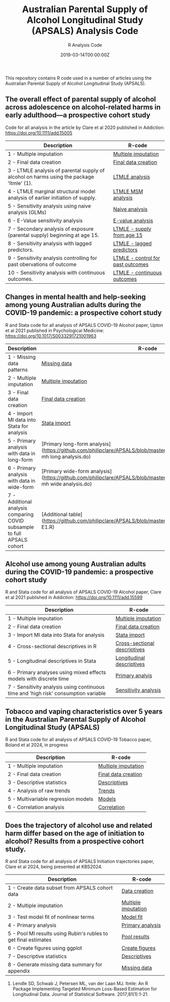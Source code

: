 ﻿---
title: 'Australian Parental Supply of Alcohol Longitudinal Study (APSALS) Analysis Code'
subtitle: 'R Analysis Code'
summary: R Analysis Code
authors:
- admin
tags:
- Alcohol
- Adolescence
- Longitudinal cohort study
- Causal inference
categories: []
date: "2019-03-14T00:00:00Z"
lastmod: "2019-06-22T00:00:00Z"
featured: false
draft: false
image:
  placement: 2
  caption: ""
  focal_point: ""
  preview_only: false
projects:
- APSALS
- causal-inference
---

This repository contains R code used in a number of articles using the Australian Parental Supply of Alcohol Longitudinal Study (APSALS).

## The overall effect of parental supply of alcohol across adolescence on alcohol-related harms in early adulthood—a prospective cohort study
Code for all analysis in the article by Clare et al 2020 published in Addiction: https://doi.org/10.1111/add.15005

| Description | R-code |
| --- | --- |
| 1 - Multiple imputation | [Multiple imputation](https://github.com/philipclare/APSALS/blob/master/Code/2020a/A1_multiple_imputation.R) |
| 2 - Final data creation | [Final data creation](https://github.com/philipclare/APSALS/blob/master/Code/2020a/A2_final_data_creation.R) |
| 3 - LTMLE analysis of parental supply of alcohol on harms using the package 'ltmle' (1). | [LTMLE analysis](https://github.com/philipclare/APSALS/blob/master/Code/2020a/A3_ltmle_analysis.R) |
| 4 - LTMLE marginal structural model analysis of earlier initiation of supply. | [LTMLE MSM analysis](https://github.com/philipclare/APSALS/blob/master/Code/2020a/A4_ltmle_msm_analysis.R) |
| 5 - Sensitivity analysis using naive analysis (GLMs) | [Naive analysis](https://github.com/philipclare/APSALS/blob/master/Code/2020a/A5_naive_analysis.R) |
| 6 - E-Value sensitivity analysis | [E-value analysis](https://github.com/philipclare/APSALS/blob/master/Code/2020a/A6_evalue_analysis.R) |
| 7 - Secondary analysis of exposure (parental supply) beginning at age 15. | [LTMLE - supply from age 15](https://github.com/philipclare/APSALS/blob/master/Code/2020a/A7_secondary_supply_at_age_15.R) |
| 8 - Sensitivity analysis with lagged predictors. | [LTMLE - lagged predictors](https://github.com/philipclare/APSALS/blob/master/Code/2020a/A8_sensitivity_lagged_predictors.R) |
| 9 - Sensitivity analysis controlling for past obervations of outcome | [LTMLE - control for past outcomes](https://github.com/philipclare/APSALS/blob/master/Code/2020a/A9_sensitivity_control_for_past_outcomes.R) |
| 10 - Sensitivity analysis with continuous outcomes. | [LTMLE - continuous outcomes](https://github.com/philipclare/APSALS/blob/master/Code/2020a/A10_sensitivity_continuous_outcomes.R) |

## Changes in mental health and help-seeking among young Australian adults during the COVID-19 pandemic: a prospective cohort study
R and Stata code for all analysis of APSALS COVID-19 Alcohol paper, Upton et al 2021 published in Psychological Medicine: https://doi.org/10.1017/S0033291721001963

| Description | R-code |
| --- | --- |
| 1 - Missing data patterns | [Missing data](https://github.com/philipclare/APSALS/blob/master/Code/2021a/S1_Covid_MH_Missing_data_patterns.do) |
| 2 - Multiple imputation | [Multiple imputation](https://github.com/philipclare/APSALS/blob/master/Code/2021a/S2_Covid_MH_Imputation.R) |
| 3 - Final data creation | [Final data creation](https://github.com/philipclare/APSALS/blob/master/Code/2021a/S3_Covid_MH_Data_finalise_after_imputation.R) |
| 4 - Import MI data into Stata for analysis | [Stata import](https://github.com/philipclare/APSALS/blob/master/Code/2021a/S4_Covid_MH_Import_mh_data_into_Stata.do) |
| 5 - Primary analysis with data in long-form | [Primary long-form analysis](https://github.com/philipclare/APSALS/blob/master/Code/2021a/S5_Covid_MH_Primary mh long analysis.do) |
| 6 - Primary analysis with data in wide-form | [Primary wide-form analysis](https://github.com/philipclare/APSALS/blob/master/Code/2021a/S6_Covid_MH_Primary mh wide analysis.do) |
| 7 - Additional analysis comparing COVID subsample to full APSALS cohort | [Additional table](https://github.com/philipclare/APSALS/blob/master/Code/2021a/S7_Covid_MH_Table E1.R) |

## Alcohol use among young Australian adults during the COVID-19 pandemic: a prospective cohort study 
R and Stata code for all analysis of APSALS COVID-19 Alcohol paper, Clare et al 2021 published in Addiction: https://doi.org/10.1111/add.15599

| Description | R-code |
| --- | --- |
| 1 - Multiple imputation | [Multiple imputation](https://github.com/philipclare/APSALS/blob/master/Code/2021b/S1_multiple_imputation.R) |
| 2 - Final data creation | [Final data creation](https://github.com/philipclare/APSALS/blob/master/Code/2021b/S2_data_finalise_after_imputation.R) |
| 3 - Import MI data into Stata for analysis | [Stata import](https://github.com/philipclare/APSALS/blob/master/Code/2021b/S3_import_data_into_stata.do) |
| 4 - Cross-sectional descriptives in R | [Cross-sectional descriptives](https://github.com/philipclare/APSALS/blob/master/Code/2021b/S3_import_data_into_stata.do) |
| 5 - Longitudinal descriptives in Stata | [Longitudinal descriptives](https://github.com/philipclare/APSALS/blob/master/Code/2021b/S5_longitudinal_descriptives.do) |
| 6 - Primary analyses using mixed effects models with discrete time | [Primary analyis](https://github.com/philipclare/APSALS/blob/master/Code/2021b/S6_primary_analysis.do) |
| 7 - Sensitivity analysis using continuous time and 'high risk' consumption variable | [Sensitivity analysis](https://github.com/philipclare/APSALS/blob/master/Code/2021b/S7_sensitivity_analysis.do) |

## Tobacco and vaping characteristics over 5 years in the Australian Parental Supply of Alcohol Longitudinal Study (APSALS) 
R and Stata code for all analysis of APSALS COVID-19 Tobacco paper, Boland et al 2024, in progress

| Description | R-code |
| --- | --- |
| 1 - Multiple imputation | [Multiple imputation](https://github.com/philipclare/APSALS/blob/master/Code/2024a/S1_imputation.R) |
| 2 - Final data creation | [Final data creation](https://github.com/philipclare/APSALS/blob/master/Code/2024a/S2_data_finalise.do) |
| 3 - Descriptive statistics | [Descriptives](https://github.com/philipclare/APSALS/blob/master/Code/2024a/S3_descriptives.do) |
| 4 - Analysis of raw trends | [Trends](https://github.com/philipclare/APSALS/blob/master/Code/2024a/S4_trends.do) |
| 5 - Multivariable regression models | [Models](https://github.com/philipclare/APSALS/blob/master/Code/2024a/S5_models.do) |
| 6 - Correlation analysis | [Correlation](https://github.com/philipclare/APSALS/blob/master/Code/2024a/S6_correlation.do) |.

## Does the trajectory of alcohol use and related harm differ based on the age of initiation to alcohol? Results from a prospective cohort study.
R and Stata code for all analysis of APSALS Initiation trajectories paper, Clare et al 2024, being presented at KBS2024.

| Description | R-code |
| --- | --- |
| 1 - Create data subset from APSALS cohort data | [Data creation](https://github.com/philipclare/APSALS/blob/master/Code/2024b/R1_data_creation.do) |
| 2 - Multiple imputation | [Multiple imputation](https://github.com/philipclare/APSALS/blob/master/Code/2024b/R2_multiple_imputation.R) |
| 3 - Test model fit of nonlinear terms | [Model fit](https://github.com/philipclare/APSALS/blob/master/Code/2024b/R3_model_fit.do) |
| 4 - Primary analysis | [Primary analysis](https://github.com/philipclare/APSALS/blob/master/Code/2024b/R4_primary_analysis.do) |
| 5 - Pool MI results using Rubin's rubles to get final estimates | [Pool results](https://github.com/philipclare/APSALS/blob/master/Code/2024b/R5_pool_MI_results.R) |
| 6 - Create figures using ggplot | [Create figures](https://github.com/philipclare/APSALS/blob/master/Code/2024b/R6_create_figures.R) |
| 7 - Descriptive statistics | [Descriptives](https://github.com/philipclare/APSALS/blob/master/Code/2024b/R7_descriptive_statistics.do) |
| 8 - Generate missing data summary for appendix | [Missing data](https://github.com/philipclare/APSALS/blob/master/Code/2024b/R8_missing_data_summary.do) |


1. Lendle SD, Schwab J, Petersen ML, van der Laan MJ. ltmle: An R Package Implementing Targeted Minimum Loss-Based Estimation for Longitudinal Data. Journal of Statistical Software. 2017;81(1):1-21.
